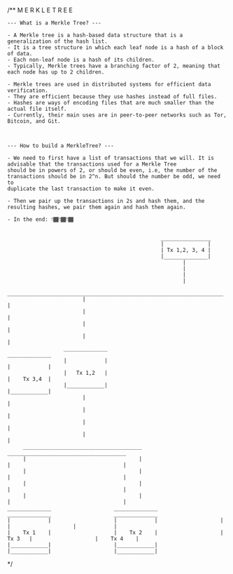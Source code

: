 

/**
    M E R K L E   T R E E

    --- What is a Merkle Tree? ---

    - A Merkle tree is a hash-based data structure that is a generalization of the hash list.
    - It is a tree structure in which each leaf node is a hash of a block of data.
    - Each non-leaf node is a hash of its children. 
    - Typically, Merkle trees have a branching factor of 2, meaning that each node has up to 2 children.

    - Merkle trees are used in distributed systems for efficient data verification. 
    - They are efficient because they use hashes instead of full files. 
    - Hashes are ways of encoding files that are much smaller than the actual file itself. 
    - Currently, their main uses are in peer-to-peer networks such as Tor, Bitcoin, and Git.



    --- How to build a MerkleTree? ---

    - We need to first have a list of transactions that we will. It is advisable that the transactions used for a Merkle Tree
    should be in powers of 2, or should be even, i.e, the number of the transactions should be in 2^n. But should the number be odd, we need to 
    duplicate the last transaction to make it even.

    - Then we pair up the transactions in 2s and hash them, and the resulting hashes, we pair them again and hash them again.

    - In the end: 👇🏾👇🏾👇🏾
 

                                                     ________________                                                     
                                                     |              |                                                     
                                                     | Tx 1,2, 3, 4 |  
                                                     |______________|   
                                                            |                                                                   
                                                            |                                                                   
                                                            |                                                                   
                                                            |      
                            _____________________________________________________________________
                            |                                                                   |
                            |                                                                   |
                            |                                                                   |
                            |                                                                   |
                      ______________                                                     ______________
                      |            |                                                     |            |
                      |   Tx 1,2   |                                                     |    Tx 3,4  |
                      |____________|                                                     |____________|
                            |                                                                   |
                            |                                                                   |
                            |                                                                   |
                            |                                                                   |
         ______________________________________                              ______________________________________
         |                                    |                              |                                    |
         |                                    |                              |                                    |
         |                                    |                              |                                    |
         |                                    |                              |                                    |
    ______________                    ______________                    ______________                    ______________
    |            |                    |            |                    |            |                    |            |
    |    Tx 1    |                    |    Tx 2    |                    |     Tx 3   |                    |    Tx 4    |
    |____________|                    |____________|                    |____________|                    |____________|
*/